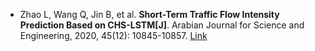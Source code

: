 * Zhao L, Wang Q, Jin B, et al. <b>Short-Term Traffic Flow Intensity Prediction Based on CHS-LSTM[J]</b>. Arabian Journal for Science and Engineering, 2020, 45(12): 10845-10857. [Link](https://idp.springer.com/authorize/casa?redirect_uri=https://link.springer.com/article/10.1007/s13369-020-04862-3&casa_token=1YQBwb96nD4AAAAA:gobBj4q4zVn618m495r0EywxvYsDhI0MZcnL0Sca_TL6qSMasJwdJD8yukSfxfcZGnPfcg3tWapj8ReZTw0)